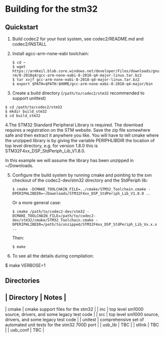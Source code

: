 # Building for the stm32

## Quickstart

1. Build codec2 for your host system, see codec2/README.md and codec2/INSTALL

2. Install agcc-arm-none-eabi toolchain:
   ```
   $ cd ~
   $ wget https://armkeil.blob.core.windows.net/developer/Files/downloads/gnu-rm/8-2018q4/gcc-arm-none-eabi-8-2018-q4-major-linux.tar.bz2
   $ tar xvjf gcc-arm-none-eabi-8-2018-q4-major-linux.tar.bz2
   $ export $PATH=$PATH:$HOME/gcc-arm-none-eabi-8-2018-q4-major/bin
   ```

3. Create a build directory (```/path/to/codec2/stm32``` recommended to support unittest)
  ```
  $ cd /path/to/codec2/stm32
  $ mkdir build_stm32
  $ cd build_stm32
  ```
  
4.The STM32 Standard Peripheral Library is required. The download
  requires a registration on the STM website.  Save the zip file
  somewhere safe and then extract it anywhere you like. You will have
  to tell cmake where the unzipped library is by giving the variable
  PERIPHLIBDIR the location of top level directory, e.g. for version
  1.8.0 this is STM32F4xx_DSP_StdPeriph_Lib_V1.8.0.

  In this example we will assume the library has been unzipped in ~/Downloads.

5. Configure the build system by running cmake and pointing to the svn
   checkout of the codec2-dev/stm32 directory and the StdPeriph lib:

   ```
   $ cmake -DCMAKE_TOOLCHAIN_FILE=../cmake/STM32_Toolchain.cmake -DPERIPHLIBDIR=~/Downloads/STM32F4xx_DSP_StdPeriph_Lib_V1.8.0 ..
   ```
   Or a more general case:
   ```
   $ cmake /path/to/codec2-dev/stm32 -DCMAKE_TOOLCHAIN_FILE=/path/to/codec2-dev/stm32/cmake/STM32_Toolchain.cmake -DPERIPHLIBDIR=/path/to/unzipped/STM32F4xx_DSP_StdPeriph_Lib_Vx.x.x ..
   ```
   Then:
   ```
   $ make
   ```
   
6. To see all the details during compilation:

  $ make VERBOSE=1

## Directories

| Directory | Notes |
---------------------
| cmake | cmake support files for the stm32 |
| inc | top level sm1000 source, drivers, and some legacy test code |
| src | top level sm1000 source, drivers, and some legacy test code |
| unitest | comprehensive set of automated unit tests for the stm32 700D port |
| usb_lib | TBC |
| stlink | TBC |
| usb_conf | TBC |
